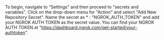 To begin, navigate to "Settings" and then proceed to "secrets and variables". Click on the drop-down menu for "Action" and select "Add New Repository Secret". Name the secret as * : "NGROK_AUTH_TOKEN" and add your NGROK AUTH TOKEN as the secret value. You can find your NGROK AUTH TOKEN at "https://dashboard.ngrok.com/get-started/your-authtoken".
